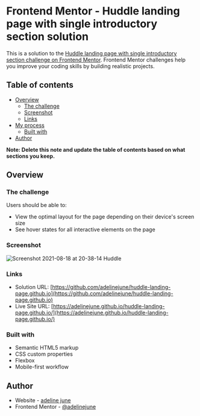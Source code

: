 # Frontend Mentor - Huddle landing page with single introductory section solution

This is a solution to the [Huddle landing page with single introductory section challenge on Frontend Mentor](https://www.frontendmentor.io/challenges/huddle-landing-page-with-a-single-introductory-section-B_2Wvxgi0). Frontend Mentor challenges help you improve your coding skills by building realistic projects.

## Table of contents

- [Overview](#overview)
  - [The challenge](#the-challenge)
  - [Screenshot](#screenshot)
  - [Links](#links)
- [My process](#my-process)
  - [Built with](#built-with)
- [Author](#author)

**Note: Delete this note and update the table of contents based on what sections you keep.**

## Overview

### The challenge

Users should be able to:

- View the optimal layout for the page depending on their device's screen size
- See hover states for all interactive elements on the page

### Screenshot

![Screenshot 2021-08-18 at 20-38-14 Huddle](https://user-images.githubusercontent.com/75600902/129899419-5f09d4fa-420d-4c55-a19c-4d3ff6d6b9d7.png)

### Links

- Solution URL: [https://github.com/adelinejune/huddle-landing-page.github.io](https://github.com/adelinejune/huddle-landing-page.github.io)
- Live Site URL: [https://adelinejune.github.io/huddle-landing-page.github.io/](https://adelinejune.github.io/huddle-landing-page.github.io/)

### Built with

- Semantic HTML5 markup
- CSS custom properties
- Flexbox
- Mobile-first workflow

## Author

- Website - [adeline june](https://github.com/adelinejune)
- Frontend Mentor - [@adelinejune](https://www.frontendmentor.io/profile/adelinejun)
